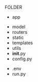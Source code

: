 FOLDER
- app
 + model
 + routers
 + static
 + templates
 + utils
 + __init__.py
 + config.py
- .env
- run.py